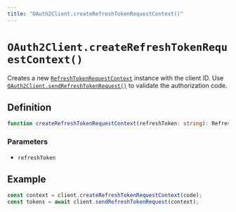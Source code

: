 ```yaml
---
title: "OAuth2Client.createRefreshTokenRequestContext()"
---
```


# `OAuth2Client.createRefreshTokenRequestContext()`

Creates a new [`RefreshTokenRequestContext`](/reference/oauth2/RefreshTokenRequestContext) instance with the client ID. Use [`OAuth2Client.sendRefreshTokenRequest()`](/reference/oauth2/OAuth2Client/sendRefreshTokenRequest) to validate the authorization code.

## Definition

```ts
function createRefreshTokenRequestContext(refreshToken: string): RefreshTokenRequestContext;
```

### Parameters

- `refreshToken`

## Example

```ts
const context = client.createRefreshTokenRequestContext(code);
const tokens = await client.sendRefreshTokenRequest(context);
```
